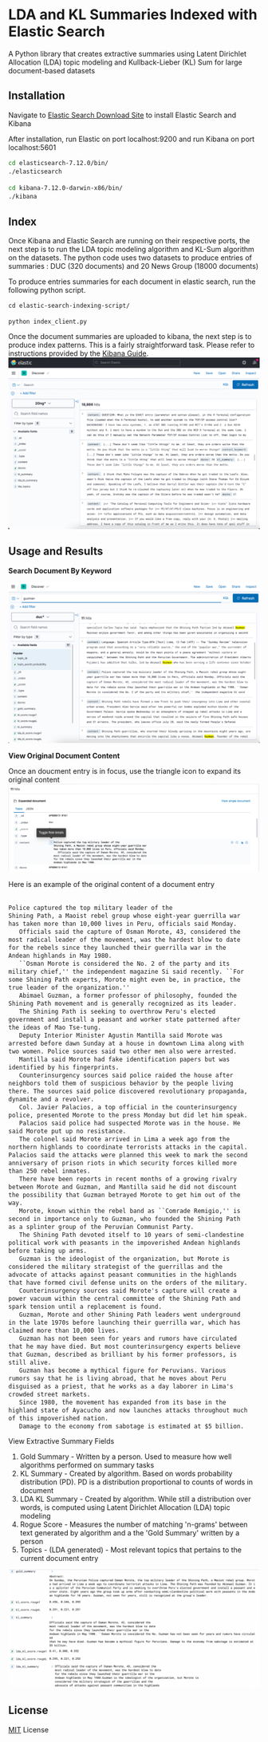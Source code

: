 # LDA and KL Summaries Indexed with Elastic Search 

A Python library that creates extractive summaries using Latent Dirichlet Allocation (LDA) topic modeling and Kullback-Lieber (KL) Sum for large document-based datasets


## Installation

Navigate to  [Elastic Search Download Site](https://www.elastic.co/) to install Elastic Search and Kibana

After installation, run Elastic on port localhost:9200 and run Kibana on port localhost:5601 

```bash
cd elasticsearch-7.12.0/bin/
./elasticsearch

cd kibana-7.12.0-darwin-x86/bin/
./kibana
```


## Index

Once Kibana and Elastic Search are running on their respective ports, the next step is to run the LDA topic modeling algorithm and KL-Sum algorithm on the datasets. The python code uses two datasets to produce entries of summaries : DUC (320 documents) and 20 News Group (18000 documents) 

To produce entries summaries for each document in elastic search, run the following python script.



```
cd elastic-search-indexing-script/

python index_client.py
```
Once the document summaries are uploaded to kibana, the next step is to produce index patterns.
This is a fairly straightforward task. Please refer to instructions provided by the [Kibana Guide](https://www.elastic.co/guide/en/kibana/current/index-patterns.html).
![](z_search.png)
## Usage and Results

**Search Document By Keyword**

![](z_seach_by_keyword.png)

**View Original Document Content**

Once an doucment entry is in focus, use the triangle icon to expand its original content
![](z_document_content.png)

Here is an example of the original content of a document entry
```

Police captured the top military leader of the
Shining Path, a Maoist rebel group whose eight-year guerrilla war
has taken more than 10,000 lives in Peru, officials said Monday.
   Officials said the capture of Osman Morote, 43, considered the
most radical leader of the movement, was the hardest blow to date
for the rebels since they launched their guerrilla war in the
Andean highlands in May 1980.
   ``Osman Morote is considered the No. 2 of the party and its
military chief,'' the independent magazine Si said recently. ``For
some Shining Path experts, Morote might even be, in practice, the
true leader of the organization.''
   Abimael Guzman, a former professor of philosophy, founded the
Shining Path movement and is generally recognized as its leader.
   The Shining Path is seeking to overthrow Peru's elected
government and install a peasant and worker state patterned after
the ideas of Mao Tse-tung.
   Deputy Interior Minister Agustin Mantilla said Morote was
arrested before dawn Sunday at a house in downtown Lima along with
two women. Police sources said two other men also were arrested.
   Mantilla said Morote had fake identification papers but was
identified by his fingerprints.
   Counterinsurgency sources said police raided the house after
neighbors told them of suspicious behavior by the people living
there. The sources said police discovered revolutionary propaganda,
dynamite and a revolver.
   Col. Javier Palacios, a top official in the counterinsurgency
police, presented Morote to the press Monday but did let him speak.
   Palacios said police had suspected Morote was in the house. He
said Morote put up no resistance.
   The colonel said Morote arrived in Lima a week ago from the
northern highlands to coordinate terrorists attacks in the capital.
Palacios said the attacks were planned this week to mark the second
anniversary of prison riots in which security forces killed more
than 250 rebel inmates.
   There have been reports in recent months of a growing rivalry
between Morote and Guzman, and Mantilla said he did not discount
the possibility that Guzman betrayed Morote to get him out of the
way.
   Morote, known within the rebel band as ``Comrade Remigio,'' is
second in importance only to Guzman, who founded the Shining Path
as a splinter group of the Peruvian Communist Party.
   The Shining Path devoted itself to 10 years of semi-clandestine
political work with peasants in the impoverished Andean highlands
before taking up arms.
   Guzman is the ideologist of the organization, but Morote is
considered the military strategist of the guerrillas and the
advocate of attacks against peasant communities in the highlands
that have formed civil defense units on the orders of the military.
   Counterinsurgency sources said Morote's capture will create a
power vacuum within the central committee of the Shining Path and
spark tension until a replacement is found.
   Guzman, Morote and other Shining Path leaders went underground
in the late 1970s before launching their guerrilla war, which has
claimed more than 10,000 lives.
   Guzman has not been seen for years and rumors have circulated
that he may have died. But most counterinsurgency experts believe
that Guzman, described as brilliant by his former professors, is
still alive.
   Guzman has become a mythical figure for Peruvians. Various
rumors say that he is living abroad, that he moves about Peru
disguised as a priest, that he works as a day laborer in Lima's
crowded street markets.
   Since 1980, the movement has expanded from its base in the
highland state of Ayacucho and now launches attacks throughout much
of this impoverished nation.
   Damage to the economy from sabotage is estimated at $5 billion.
```

View Extractive Summary Fields 
1. Gold Summary - Written by a person. Used to measure how well algorithms performed on summary tasks
2. KL Summary - Created by algorithm. Based on words probability distribution (PD). PD is a distribution proportional to counts of words in document
3. LDA KL Summary - Created by algorithm. While still a distribution over words, is computed using Latent Dirichlet Allocation (LDA) topic modeling
4. Rogue Score - Measures the number of matching 'n-grams' between text generated by algorithm and a the 'Gold Summary' written by a person
5. Topics - (LDA generated) - Most relevant topics that pertains to the current document entry

![](z_document_fields.png)


## License

[MIT](https://choosealicense.com/licenses/mit/) License
